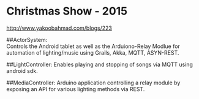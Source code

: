 # Christmas Show - 2015 
http://www.yakoobahmad.com/blogs/223

##ActorSystem:  
Controls the Android tablet as well as the Arduiono-Relay Modlue for automation of lighting/music using Grails, Akka, MQTT, ASYN-REST.

##LightController:
Enables playing and stopping of songs via MQTT using android sdk.

##MediaController:
Arduino application controlling a relay module by exposing an API for various lighting methods via REST.  
